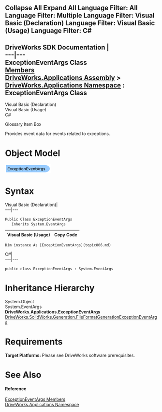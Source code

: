 Collapse All Expand All Language Filter: All  Language Filter: Multiple  Language Filter: Visual Basic (Declaration) Language Filter: Visual Basic (Usage) Language Filter: C#  
---  
DriveWorks SDK Documentation  |   
---|---  
ExceptionEventArgs Class   
[Members](topic807.md)   
[DriveWorks.Applications Assembly](topic13.md) > [DriveWorks.Applications Namespace](topic16.md) : ExceptionEventArgs Class  
---  
  
Visual Basic (Declaration)    
Visual Basic (Usage)    
C# 

Glossary Item Box

Provides event data for events related to exceptions. 

# Object Model

![](dotnetdiagramimages/image15.png)

# Syntax

Visual Basic (Declaration)|   
---|---  
      
    
    Public Class ExceptionEventArgs 
       Inherits System.EventArgs  
  
Visual Basic (Usage)| Copy Code  
---|---  
      
    
    Dim instance As [ExceptionEventArgs](topic806.md)  
  
C#|   
---|---  
      
    
    public class ExceptionEventArgs : System.EventArgs   
  
# Inheritance Hierarchy

System.Object  
System.EventArgs  
**DriveWorks.Applications.ExceptionEventArgs**  
[DriveWorks.SolidWorks.Generation.FileFormatGenerationExceptionEventArgs](topic15210.md)  


# Requirements

**Target Platforms:** Please see DriveWorks software prerequisites.

# See Also

#### Reference

[ExceptionEventArgs Members](topic807.md)   
[DriveWorks.Applications Namespace](topic16.md)


